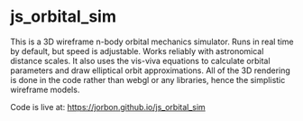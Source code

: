 # js_orbital_sim
This is a 3D wireframe n-body orbital mechanics simulator. Runs in real time by default, but speed is adjustable. Works reliably with astronomical distance scales. It also uses the vis-viva equations to calculate orbital parameters and draw elliptical orbit approximations. All of the 3D rendering is done in the code rather than webgl or any libraries, hence the simplistic wireframe models.

Code is live at: https://jorbon.github.io/js_orbital_sim
